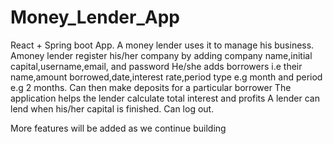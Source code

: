 # Money_Lender_App
React + Spring boot App. A money lender uses it to manage his business.
Amoney lender register his/her company by adding company name,initial capital,username,email, and password
He/she adds borrowers i.e their name,amount borrowed,date,interest rate,period type e.g month and period e.g 2 months.
Can then make deposits for a particular borrower
The application helps the lender calculate total interest and profits
A lender can lend when his/her capital is finished.
Can log out.

More features will be added as we continue building
